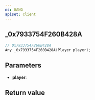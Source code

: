 ```yaml
---
ns: GANG
apiset: client
---
```

## _0x7933754F260B428A

```c
// 0x7933754F260B428A
Any _0x7933754F260B428A(Player player);
```


## Parameters
* **player**:

## Return value